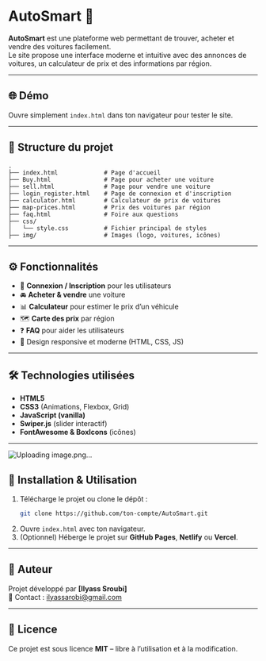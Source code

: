 # AutoSmart 🚗

**AutoSmart** est une plateforme web permettant de trouver, acheter et vendre des voitures facilement.  
Le site propose une interface moderne et intuitive avec des annonces de voitures, un calculateur de prix et des informations par région.

---

## 🌐 Démo

Ouvre simplement `index.html` dans ton navigateur pour tester le site.

---

## 📂 Structure du projet

```
.
├── index.html             # Page d'accueil
├── Buy.html               # Page pour acheter une voiture
├── sell.html              # Page pour vendre une voiture
├── login_register.html    # Page de connexion et d'inscription
├── calculator.html        # Calculateur de prix de voitures
├── map-prices.html        # Prix des voitures par région
├── faq.html               # Foire aux questions
├── css/
│   └── style.css          # Fichier principal de styles
├── img/                   # Images (logo, voitures, icônes)
```

---

## ⚙️ Fonctionnalités

- 🔑 **Connexion / Inscription** pour les utilisateurs
- 🚘 **Acheter & vendre** une voiture
- 📊 **Calculateur** pour estimer le prix d’un véhicule
- 🗺️ **Carte des prix** par région
- ❓ **FAQ** pour aider les utilisateurs
- 🎨 Design responsive et moderne (HTML, CSS, JS)

---

## 🛠️ Technologies utilisées

- **HTML5**
- **CSS3** (Animations, Flexbox, Grid)
- **JavaScript (vanilla)**
- **Swiper.js** (slider interactif)
- **FontAwesome & BoxIcons** (icônes)

---
![Uploading image.png…]()

## 🚀 Installation & Utilisation

1. Télécharge le projet ou clone le dépôt :
   ```bash
   git clone https://github.com/ton-compte/AutoSmart.git
   ```
2. Ouvre `index.html` avec ton navigateur.
3. (Optionnel) Héberge le projet sur **GitHub Pages**, **Netlify** ou **Vercel**.

---

## 👤 Auteur

Projet développé par **[Ilyass Sroubi]**  
📧 Contact : ilyassarobi@gmail.com

---

## 📄 Licence

Ce projet est sous licence **MIT** – libre à l’utilisation et à la modification.

